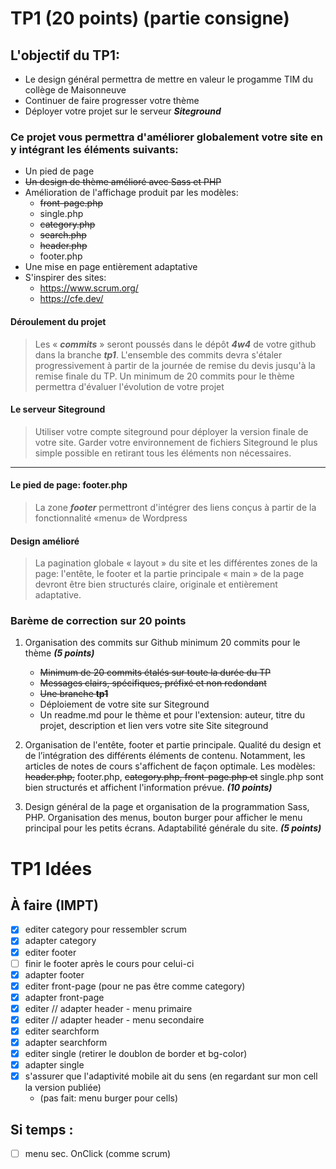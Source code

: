 # TP1 (20 points) (partie consigne)

## L\'objectif du TP1:

- Le design général permettra de mettre en valeur le progamme TIM du collège de Maisonneuve
- Continuer de faire progresser votre thème
- Déployer votre projet sur le serveur **_Siteground_**

### Ce projet vous permettra d\'améliorer globalement votre site en y intégrant les éléments suivants:

- Un pied de page
- ~~Un design de thème amélioré avec Sass et PHP~~
- Amélioration de l'affichage produit par les modèles:
  - ~~front-page.php~~
  - single.php
  - ~~category.php~~
  - ~~search.php~~
  - ~~header.php~~
  - footer.php
- Une mise en page entièrement adaptative
- S'inspirer des sites:
  - https://www.scrum.org/
  - https://cfe.dev/

#### Déroulement du projet

> Les « **_commits_** » seront poussés dans le dépôt **_4w4_** de votre github dans la branche **_tp1_**.
> L\'ensemble des commits devra s\'étaler progressivement à partir de la journée de remise du devis jusqu\'à la remise finale du TP.
> Un minimum de 20 commits pour le thème permettra d\'évaluer l\'évolution de votre projet

#### Le serveur Siteground

> Utiliser votre compte siteground pour déployer la version finale de votre site.
> Garder votre environnement de fichiers Siteground le plus simple possible en retirant tous les éléments non nécessaires.

---

#### Le pied de page: footer.php

> La zone **_footer_** permettront d\'intégrer des liens conçus à partir de la fonctionnalité «menu» de Wordpress

#### Design amélioré

> La pagination globale « layout » du site et les différentes zones de la page: l'entête, le footer et la partie principale « main » de la page devront être bien structurés claire, originale et entièrement adaptative.

### Barème de correction sur 20 points

1. Organisation des commits sur Github minimum 20 commits pour le thème **_(5 points)_**

   - ~~Minimum de 20 commits étalés sur toute la durée du TP~~
   - ~~Messages clairs, spécifiques, préfixé et non redondant~~
   - ~~Une branche **tp1**~~
   - Déploiement de votre site sur Siteground
   - Un readme.md pour le thème et pour l'extension: auteur, titre du projet, description et lien vers votre site Site siteground

2. Organisation de l'entête, footer et partie principale. Qualité du design et de l’intégration des différents éléments de contenu. Notamment, les articles de notes de cours s'affichent de façon optimale. Les modèles: ~~header.php,~~ footer.php, ~~category.php, front-page.php et~~ single.php sont bien structurés et affichent l'information prévue. **_(10 points)_**
3. Design général de la page et organisation de la programmation Sass, PHP. Organisation des menus, bouton burger pour afficher le menu principal pour les petits écrans. Adaptabilité générale du site. **_(5 points)_**


# TP1 Idées 

## À faire (IMPT)
  - [x] editer category pour ressembler scrum
  - [x] adapter category
  - [x] editer footer 
  - [ ] finir le footer après le cours pour celui-ci
  - [x] adapter footer
  - [x] editer front-page (pour ne pas être comme category)
  - [x] adapter front-page
  - [x] editer // adapter header - menu primaire
  - [x] editer // adapter header - menu secondaire
  - [x] editer searchform
  - [x] adapter searchform
  - [x] editer single (retirer le doublon de border et bg-color)
  - [x] adapter single
  - [x] s'assurer que l'adaptivité mobile ait du sens (en regardant sur mon cell la version publiée)
    - (pas fait: menu burger pour cells)

## Si temps :
  - [ ] menu sec. OnClick (comme scrum)
